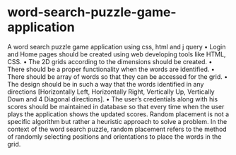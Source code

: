 # word-search-puzzle-game-application
 A word search puzzle  game application using css, html and j query
•	Login and Home pages should be created using web developing tools like HTML, CSS.
•	The 2D grids according to the dimensions should be created.
•	There should be a proper functionality when the words are identified.
•	There should be array of words so that they can be accessed for the grid.
•	The design should be in such a way that the words identified in any directions [Horizontally Left, Horizontally Right, Vertically Up, Vertically Down and 4 Diagonal directions].
•	The user’s credentials along with his scores should be maintained in database so that every time when the user plays the application shows the updated scores.
 Random placement is not a specific algorithm but rather a heuristic approach to solve a problem.
 In the context of the word search puzzle, random placement refers to the method of randomly selecting positions and orientations to place the words in the grid.

